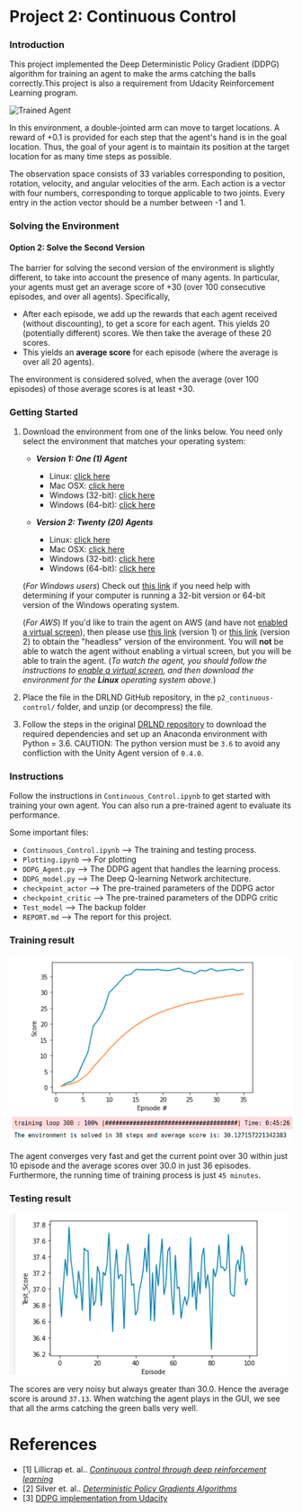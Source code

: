 [//]: # (Image References)

[image1]: https://user-images.githubusercontent.com/10624937/43851024-320ba930-9aff-11e8-8493-ee547c6af349.gif "Trained Agent"
[image2]: https://user-images.githubusercontent.com/10624937/43851646-d899bf20-9b00-11e8-858c-29b5c2c94ccc.png "Crawler"


# Project 2: Continuous Control

### Introduction

This project implemented the Deep Deterministic Policy Gradient (DDPG) algorithm for training an agent to make the arms catching the balls correctly.This project is also a requirement from Udacity Reinforcement Learning program.

![Trained Agent][image1]

In this environment, a double-jointed arm can move to target locations. A reward of +0.1 is provided for each step that the agent's hand is in the goal location. Thus, the goal of your agent is to maintain its position at the target location for as many time steps as possible.

The observation space consists of 33 variables corresponding to position, rotation, velocity, and angular velocities of the arm. Each action is a vector with four numbers, corresponding to torque applicable to two joints. Every entry in the action vector should be a number between -1 and 1.


### Solving the Environment

#### Option 2: Solve the Second Version

The barrier for solving the second version of the environment is slightly different, to take into account the presence of many agents.  In particular, your agents must get an average score of +30 (over 100 consecutive episodes, and over all agents).  Specifically,
- After each episode, we add up the rewards that each agent received (without discounting), to get a score for each agent.  This yields 20 (potentially different) scores.  We then take the average of these 20 scores. 
- This yields an **average score** for each episode (where the average is over all 20 agents).

The environment is considered solved, when the average (over 100 episodes) of those average scores is at least +30. 

### Getting Started

1. Download the environment from one of the links below.  You need only select the environment that matches your operating system:

    - **_Version 1: One (1) Agent_**
        - Linux: [click here](https://s3-us-west-1.amazonaws.com/udacity-drlnd/P2/Reacher/one_agent/Reacher_Linux.zip)
        - Mac OSX: [click here](https://s3-us-west-1.amazonaws.com/udacity-drlnd/P2/Reacher/one_agent/Reacher.app.zip)
        - Windows (32-bit): [click here](https://s3-us-west-1.amazonaws.com/udacity-drlnd/P2/Reacher/one_agent/Reacher_Windows_x86.zip)
        - Windows (64-bit): [click here](https://s3-us-west-1.amazonaws.com/udacity-drlnd/P2/Reacher/one_agent/Reacher_Windows_x86_64.zip)

    - **_Version 2: Twenty (20) Agents_**
        - Linux: [click here](https://s3-us-west-1.amazonaws.com/udacity-drlnd/P2/Reacher/Reacher_Linux.zip)
        - Mac OSX: [click here](https://s3-us-west-1.amazonaws.com/udacity-drlnd/P2/Reacher/Reacher.app.zip)
        - Windows (32-bit): [click here](https://s3-us-west-1.amazonaws.com/udacity-drlnd/P2/Reacher/Reacher_Windows_x86.zip)
        - Windows (64-bit): [click here](https://s3-us-west-1.amazonaws.com/udacity-drlnd/P2/Reacher/Reacher_Windows_x86_64.zip)
    
    (_For Windows users_) Check out [this link](https://support.microsoft.com/en-us/help/827218/how-to-determine-whether-a-computer-is-running-a-32-bit-version-or-64) if you need help with determining if your computer is running a 32-bit version or 64-bit version of the Windows operating system.

    (_For AWS_) If you'd like to train the agent on AWS (and have not [enabled a virtual screen](https://github.com/Unity-Technologies/ml-agents/blob/master/docs/Training-on-Amazon-Web-Service.md)), then please use [this link](https://s3-us-west-1.amazonaws.com/udacity-drlnd/P2/Reacher/one_agent/Reacher_Linux_NoVis.zip) (version 1) or [this link](https://s3-us-west-1.amazonaws.com/udacity-drlnd/P2/Reacher/Reacher_Linux_NoVis.zip) (version 2) to obtain the "headless" version of the environment.  You will **not** be able to watch the agent without enabling a virtual screen, but you will be able to train the agent.  (_To watch the agent, you should follow the instructions to [enable a virtual screen](https://github.com/Unity-Technologies/ml-agents/blob/master/docs/Training-on-Amazon-Web-Service.md), and then download the environment for the **Linux** operating system above._)

2. Place the file in the DRLND GitHub repository, in the `p2_continuous-control/` folder, and unzip (or decompress) the file. 

3. Follow the steps in the original [DRLND repository](https://github.com/udacity/deep-reinforcement-learning#dependencies)  to download the required dependencies and set up an Anaconda environment with Python = 3.6. CAUTION: The python version must be `3.6` to avoid any confliction with the Unity Agent version of `0.4.0`. 
### Instructions

Follow the instructions in `Continuous_Control.ipynb` to get started with training your own agent. You can also run a pre-trained agent to evaluate its performance.

Some important files:
* `Continuous_Control.ipynb` --> The training and testing process.
* `Plotting.ipynb` --> For plotting
* `DDPG_Agent.py` --> The DDPG agent that handles the learning process.
* `DDPG_model.py` --> The Deep Q-learning Network architecture.
* `checkpoint_actor` --> The pre-trained parameters of the DDPG actor
* `checkpoint_critic` --> The pre-trained parameters of the DDPG critic
* `Test_model` --> The backup folder
* `REPORT.md` --> The report for this project.

### Training result
![Training Result 2](Asset/Attemp_3.png)
![Training Result Time](Asset/Attemp_3_time.png)

The agent converges very fast and get the  current point over 30 within just 10 episode and the average scores over 30.0 in just 36 episodes. Furthermore, the running time of training process is just `45 minutes`. 

### Testing result
![Test Result](Asset/Testing_result.png)

The scores are very noisy but always greater than 30.0. Hence the average score is around `37.13`. When watching the agent plays in the GUI, we see that all the arms catching the green balls very well. 


# References

* [1] Lillicrap et. al.. [*Continuous control through deep reinforcement learning*](https://arxiv.org/pdf/1509.02971.pdf)
* [2] Silver et. al.. [*Deterministic Policy Gradients Algorithms*](http://proceedings.mlr.press/v32/silver14.pdf)
* [3] [DDPG implementation from Udacity](https://github.com/udacity/deep-reinforcement-learning/tree/master/ddpg-pendulum)
